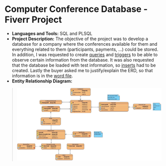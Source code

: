 # Computer Conference Database - Fiverr Project

* **Languages and Tools:** SQL and PLSQL
* **Project Description:** The objective of the project was to develop a database for a company where the conferences available for them and everything related to them (participants, payments, ...) could be stored. In addition, I was requested to create [queries](/SQLFiles/Queries.sql) and [triggers](/SQLFiles/Triggers.sql) to be able to observe certain information from the database. It was also requested that the database be loaded with test information, so [inserts](/SQLFiles/inserts.sql) had to be created. Lastly the buyer asked me to justify/explain the ERD, so that information is in the [word file](/ERDiagramJustifications.docx).
* **Entity Relationship Diagram:**
> <img src="https://github.com/GJordao12/Fiverr-ComputerConferenceDatabase/blob/main/ERDiagram.jpg">
